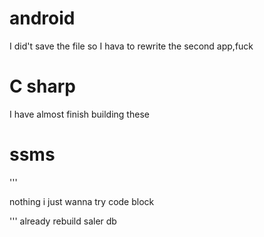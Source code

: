 # android
I did't save the file so I hava to rewrite the second app,fuck
# C sharp
I have almost finish building these
# ssms

'''

nothing i just wanna try code block

'''
already rebuild saler db
